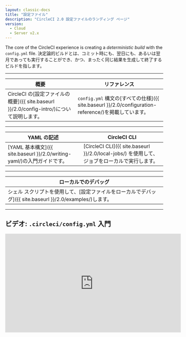 ```yaml
---
layout: classic-docs
title: "設定ファイル"
description: "CircleCI 2.0 設定ファイルのランディング ページ"
version:
  - Cloud
  - Server v2.x
---
```


The core of the CircleCI experience is creating a *deterministic build* with the `config.yml` file. 決定論的ビルドとは、コミット時にも、翌日にも、あるいは翌月であっても実行することができ、かつ、まったく同じ結果を生成して終了するビルドを指します。

<hr />

| 概要                                                                                            | リファレンス                                                                                                     |
| --------------------------------------------------------------------------------------------- | ---------------------------------------------------------------------------------------------------------- |
| CircleCI の[設定ファイルの概要]({{ site.baseurl }}/2.0/config-intro/)について説明します。&nbsp;&nbsp;&nbsp;&nbsp; | `config.yml` 構文の[すべての仕様]({{ site.baseurl }}/2.0/configuration-reference/)を掲載しています。&nbsp;&nbsp;&nbsp;&nbsp; |

<hr />

| YAML の記述                                                                             | CircleCI CLI                                                             |
| ------------------------------------------------------------------------------------ | ------------------------------------------------------------------------ |
| [YAML 基本構文]({{ site.baseurl }}/2.0/writing-yaml/)の入門ガイドです。  &nbsp;&nbsp;&nbsp;&nbsp; | [CircleCI CLI]({{ site.baseurl }}/2.0/local-jobs/) を使用して、ジョブをローカルで実行します。 |

<hr />

| ローカルでのデバッグ                                                                                        |
| ------------------------------------------------------------------------------------------------- |
| シェル スクリプトを使用して、[設定ファイルをローカルでデバッグ]({{ site.baseurl }}/2.0/examples/)します。  &nbsp;&nbsp;&nbsp;&nbsp; |

<hr />

## ビデオ: `.circleci/config.yml` 入門
<div class="video-wrapper">
<iframe width="560" height="315" src="https://www.youtube.com/embed/xOSHKNUIkjY" frameborder="0" allow="autoplay; encrypted-media" allowfullscreen></iframe>
</div>
